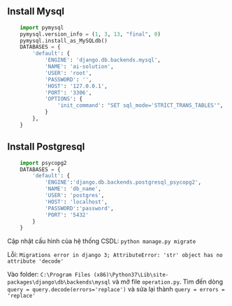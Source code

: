 ## Install Mysql 

```py
	import pymysql
	pymysql.version_info = (1, 3, 13, "final", 0)
	pymysql.install_as_MySQLdb()
	DATABASES = {
		'default': {
			'ENGINE': 'django.db.backends.mysql',
			'NAME': 'ai-solution',
			'USER': 'root',
			'PASSWORD': '',
			'HOST': '127.0.0.1',
			'PORT': '3306',
			'OPTIONS': {
				'init_command': "SET sql_mode='STRICT_TRANS_TABLES'",
			}
		},
	}
```
## Install Postgresql

```py
    import psycopg2
    DATABASES = {
        'default': {
            'ENGINE':'django.db.backends.postgresql_psycopg2',
            'NAME': 'db_name',
            'USER': 'postgres',
            'HOST': 'localhost',
            'PASSWORD':'password',
            'PORT': '5432'
        }
    }
```

Cập nhật cấu hình của hệ thống CSDL: `python manage.py migrate`

Lỗi: `Migrations error in django 3; AttributeError: 'str' object has no attribute 'decode'`

Vào folder: `C:\Program Files (x86)\Python37\Lib\site-packages\django\db\backends\mysql` và mở file `operation.py`. Tìm đến dòng `query = query.decode(errors='replace')` và sửa lại thành `query = errors = 'replace'`